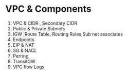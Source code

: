 # VPC & Components
1. VPC & CIDR , Secondary CIDR
2. Public & Private Subnets
3. IGW ,Route Table, Routing Rules,Sub net associates
4. Endpoints
5. EIP & NAT
6. SG & NACL
7. Perring
8. TransitGW
9. VPC flow Logs
